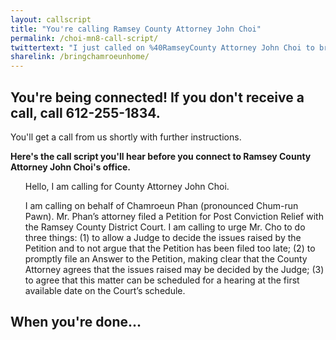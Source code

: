 ```yaml
---
layout: callscript
title: "You're calling Ramsey County Attorney John Choi"
permalink: /choi-mn8-call-script/
twittertext: "I just called on %40RamseyCounty Attorney John Choi to bring Chamroeun Phan home. Call%3A"
sharelink: /bringchamroeunhome/
---
```


## You're being connected! If you don't receive a call, call 612-255-1834.

You'll get a call from us shortly with further instructions.

__Here's the call script you'll hear before you connect to Ramsey County Attorney John Choi's office.__

<div class="featurebox">
<ul class="script">


Hello, I am calling for County Attorney John Choi.

I am calling on behalf of Chamroeun Phan (pronounced Chum-run Pawn). Mr. Phan’s attorney filed a Petition for Post Conviction Relief with the Ramsey County District Court. I am calling to urge Mr. Cho to do three things: (1) to allow a Judge to decide the issues raised by the Petition and to not argue that the Petition has been filed too late; (2) to promptly file an Answer to the Petition, making clear that the County Attorney agrees that the issues raised may be decided by the Judge; (3) to agree that this matter can be scheduled for a hearing at the first available date on the Court’s schedule.
</ul>
</div>

## When you're done...
